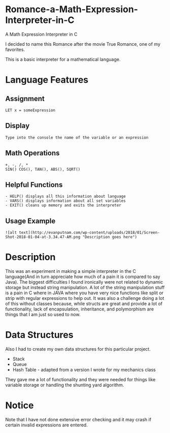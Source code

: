 # Romance-a-Math-Expression-Interpreter-in-C
A Math Expression Interpreter in C

I decided to name this Romance after the movie True Romance, one of my favorites.

This is a basic interpreter for a mathematical language.

# Language Features

  ## Assignment
    LET x = someExpression
  ## Display
    Type into the console the name of the variable or an expression
  ## Math Operations
    +, -, /, *
    SIN() COS(), TAN(), ABS(), SQRT()
  ## Helpful Functions
    - HELP() displays all this information about language
    - VARS() displays information about all set variables
    - EXIT() cleans up memory and exits the interpreter
  ## Usage Example
    ![alt text](http://evanputnam.com/wp-content/uploads/2018/01/Screen-Shot-2018-01-04-at-3.34.47-AM.png "Description goes here")
 


# Description
This was an experiment in making a simple interpreter in the C language(And in turn appreciate how much of a pain it is compared to say Java).
The biggest difficulties I found ironically were not related to dynamic storage but instead string manipulation.
A lot of the string manipulation stuff is a pain in C where in JAVA where you have very nice functions like split or
strip with regular expressions to help out.  It was also a challenge doing a lot of this without classes because, while
structs are great and provide a lot of functionality, lack of encapsulation, inheritance, and polymorphism are things that I am just so used to now.

# Data Structures
Also I had to create my own data structures for this particular project.
- Stack
- Queue
- Hash Table - adapted from a version I wrote for my mechanics class

They gave me a lot of functionality and they were needed for things like variable storage or
handling the shunting yard algorithm.


# Notice
Note that I have not done extensive error checking and it may crash if certain invalid expressions are entered.

